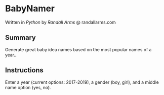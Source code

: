 # BabyNamer
Written in *Python* by *Randall Arms* @ randallarms.com

## Summary
Generate great baby idea names based on the most popular names of a year..

## Instructions
Enter a year (current options: 2017-2019), a gender (boy, girl), and a middle name option (yes, no).
